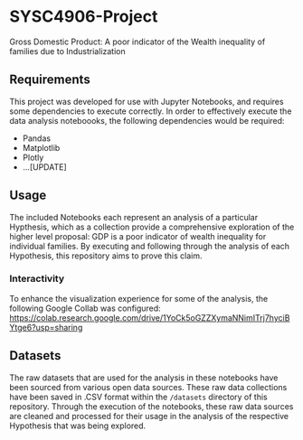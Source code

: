# SYSC4906-Project
Gross Domestic Product: A poor indicator of the Wealth inequality of families due to Industrialization 

## Requirements
This project was developed for use with Jupyter Notebooks, and requires some dependencies to execute correctly.
In order to effectively execute the data analysis noteboooks, the following dependencies would be required:
- Pandas
- Matplotlib
- Plotly
- ...[UPDATE]

## Usage
The included Notebooks each represent an analysis of a particular Hypthesis, which as a collection provide a comprehensive exploration of the higher level proposal: GDP is a poor indicator of wealth inequality for individual families. By executing and following through the analysis of each Hypothesis, this repository aims to prove this claim.

### Interactivity
To enhance the visualization experience for some of the analysis, the following Google Collab was configured:
https://colab.research.google.com/drive/1YoCk5oGZZXymaNNimITrj7hyciBYtge6?usp=sharing


## Datasets
The raw datasets that are used for the analysis in these notebooks have been sourced from various open data sources. These raw data collections have been saved in .CSV format within the `/datasets` directory of this repository. Through the execution of the notebooks, these raw data sources are cleaned and processed for their usage in the analysis of the respective Hypothesis that was being explored.
